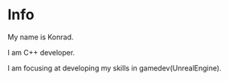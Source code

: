 # Info

My name is Konrad. 

I am C++ developer.

I am focusing at developing my skills in gamedev(UnrealEngine).
